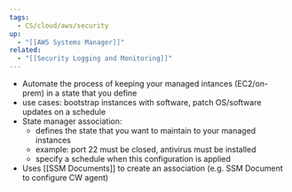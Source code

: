 ```yaml
---
tags:
  - CS/cloud/aws/security
up:
  - "[[AWS Systems Manager]]"
related:
  - "[[Security Logging and Monitoring]]"
---
```

- Automate the process of keeping your managed intances (EC2/on-prem) in a state that you define
- use cases: bootstrap instances with software, patch OS/software updates on a schedule
- State manager association:
	- defines the state that you want to maintain to your managed instances
	- example: port 22 must be closed, antivirus must be installed
	- specify a schedule when this configuration is applied
- Uses [[SSM Documents]] to create an association (e.g. SSM Document to configure CW agent)

